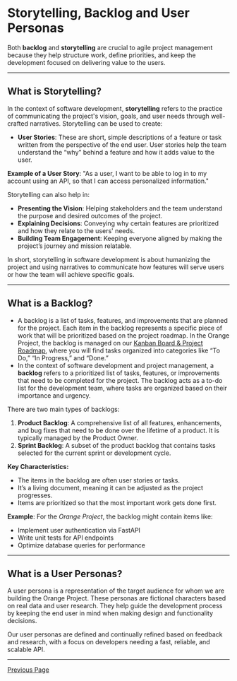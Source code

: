 # Storytelling, Backlog and User Personas


Both **backlog** and **storytelling** are crucial to agile project management because they help structure work, define priorities, and keep the development focused on delivering value to the users.

---

## What is Storytelling?

In the context of software development, **storytelling** refers to the practice of communicating the project's vision, goals, and user needs through well-crafted narratives. Storytelling can be used to create:
- **User Stories**: These are short, simple descriptions of a feature or task written from the perspective of the end user. User stories help the team understand the “why” behind a feature and how it adds value to the user.

**Example of a User Story**:
"As a user, I want to be able to log in to my account using an API, so that I can access personalized information."


Storytelling can also help in:
- **Presenting the Vision**: Helping stakeholders and the team understand the purpose and desired outcomes of the project.
- **Explaining Decisions**: Conveying why certain features are prioritized and how they relate to the users' needs.
- **Building Team Engagement**: Keeping everyone aligned by making the project’s journey and mission relatable.

In short, storytelling in software development is about humanizing the project and using narratives to communicate how features will serve users or how the team will achieve specific goals.

---

## What is a Backlog?

- A backlog is a list of tasks, features, and improvements that are planned for the project. Each item in the backlog represents a specific piece of work that will be prioritized based on the project roadmap. In the Orange Project, the backlog is managed on our [Kanban Board & Project Roadmap](https://github.com/users/jackyhuynh/projects/6), where you will find tasks organized into categories like “To Do,” “In Progress,” and “Done.”
- In the context of software development and project management, a **backlog** refers to a prioritized list of tasks, features, or improvements that need to be completed for the project. The backlog acts as a to-do list for the development team, where tasks are organized based on their importance and urgency.

There are two main types of backlogs:
1. **Product Backlog**: A comprehensive list of all features, enhancements, and bug fixes that need to be done over the lifetime of a product. It is typically managed by the Product Owner.
2. **Sprint Backlog**: A subset of the product backlog that contains tasks selected for the current sprint or development cycle.

**Key Characteristics:**
- The items in the backlog are often user stories or tasks.
- It’s a living document, meaning it can be adjusted as the project progresses.
- Items are prioritized so that the most important work gets done first.

**Example**:
For the *Orange Project*, the backlog might contain items like:
- Implement user authentication via FastAPI
- Write unit tests for API endpoints
- Optimize database queries for performance

---

## What is a User Personas?

A user persona is a representation of the target audience for whom we are building the Orange Project. These personas are fictional characters based on real data and user research. They help guide the development process by keeping the end user in mind when making design and functionality decisions. 

Our user personas are defined and continually refined based on feedback and research, with a focus on developers needing a fast, reliable, and scalable API.

---

[Previous Page](index.md)